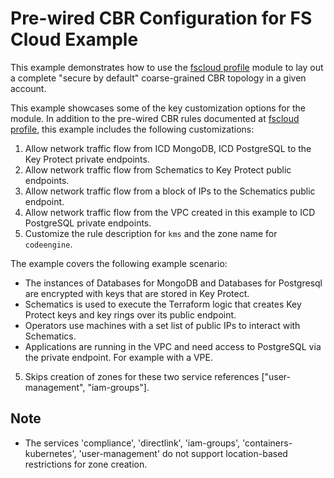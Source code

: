 # Pre-wired CBR Configuration for FS Cloud Example

This example demonstrates how to use the [fscloud profile](../../profiles/fscloud/) module to lay out a complete "secure by default" coarse-grained CBR topology in a given account.

This example showcases some of the key customization options for the module. In addition to the pre-wired CBR rules documented at [fscloud profile](../../profiles/fscloud/), this example includes the following customizations:
1. Allow network traffic flow from ICD MongoDB, ICD PostgreSQL to the Key Protect private endpoints.
2. Allow network traffic flow from Schematics to Key Protect public endpoints.
3. Allow network traffic flow from a block of IPs to the Schematics public endpoint.
4. Allow network traffic flow from the VPC created in this example to ICD PostgreSQL private endpoints.
5. Customize the rule description for `kms` and the zone name for `codeengine`.


The example covers the following example scenario:

- The instances of Databases for MongoDB and Databases for Postgresql are encrypted with keys that are stored in Key Protect.
- Schematics is used to execute the Terraform logic that creates Key Protect keys and key rings over its public endpoint.
- Operators use machines with a set list of public IPs to interact with Schematics.
- Applications are running in the VPC and need access to PostgreSQL via the private endpoint. For example with a VPE.
5. Skips creation of zones for these two service references ["user-management", "iam-groups"].

## Note
- The services 'compliance', 'directlink', 'iam-groups', 'containers-kubernetes', 'user-management' do not support location-based restrictions for zone creation.
